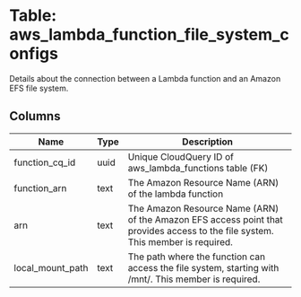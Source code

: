 
# Table: aws_lambda_function_file_system_configs
Details about the connection between a Lambda function and an Amazon EFS file system. 
## Columns
| Name        | Type           | Description  |
| ------------- | ------------- | -----  |
|function_cq_id|uuid|Unique CloudQuery ID of aws_lambda_functions table (FK)|
|function_arn|text|The Amazon Resource Name (ARN) of the lambda function|
|arn|text|The Amazon Resource Name (ARN) of the Amazon EFS access point that provides access to the file system.  This member is required.|
|local_mount_path|text|The path where the function can access the file system, starting with /mnt/.  This member is required.|
